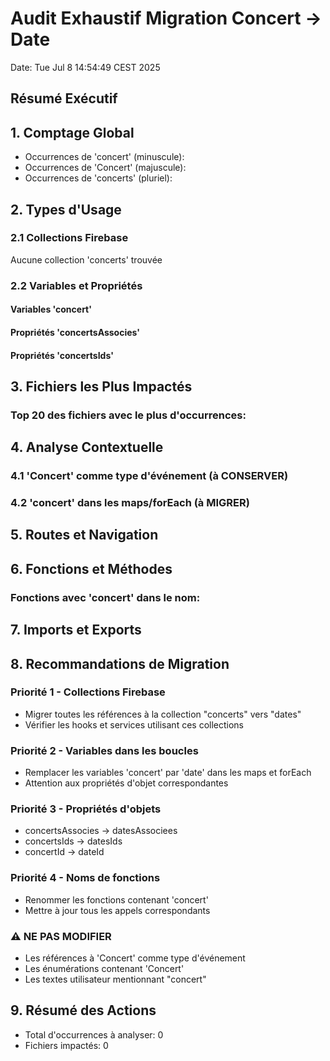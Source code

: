 # Audit Exhaustif Migration Concert → Date
Date: Tue Jul  8 14:54:49 CEST 2025

## Résumé Exécutif

## 1. Comptage Global

- Occurrences de 'concert' (minuscule): 
- Occurrences de 'Concert' (majuscule): 
- Occurrences de 'concerts' (pluriel): 

## 2. Types d'Usage

### 2.1 Collections Firebase
Aucune collection 'concerts' trouvée

### 2.2 Variables et Propriétés
#### Variables 'concert'

#### Propriétés 'concertsAssocies'

#### Propriétés 'concertsIds'

## 3. Fichiers les Plus Impactés

### Top 20 des fichiers avec le plus d'occurrences:

## 4. Analyse Contextuelle

### 4.1 'Concert' comme type d'événement (à CONSERVER)

### 4.2 'concert' dans les maps/forEach (à MIGRER)

## 5. Routes et Navigation


## 6. Fonctions et Méthodes

### Fonctions avec 'concert' dans le nom:

## 7. Imports et Exports


## 8. Recommandations de Migration

### Priorité 1 - Collections Firebase
- Migrer toutes les références à la collection "concerts" vers "dates"
- Vérifier les hooks et services utilisant ces collections

### Priorité 2 - Variables dans les boucles
- Remplacer les variables 'concert' par 'date' dans les maps et forEach
- Attention aux propriétés d'objet correspondantes

### Priorité 3 - Propriétés d'objets
- concertsAssocies → datesAssociees
- concertsIds → datesIds
- concertId → dateId

### Priorité 4 - Noms de fonctions
- Renommer les fonctions contenant 'concert'
- Mettre à jour tous les appels correspondants

### ⚠️ NE PAS MODIFIER
- Les références à 'Concert' comme type d'événement
- Les énumérations contenant 'Concert'
- Les textes utilisateur mentionnant "concert"

## 9. Résumé des Actions

- Total d'occurrences à analyser: 0
- Fichiers impactés:        0

